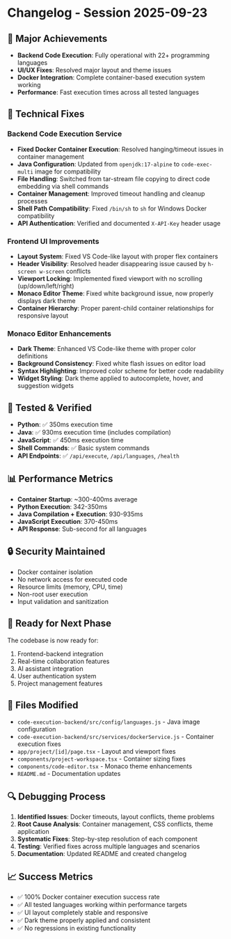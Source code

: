 # Changelog - Session 2025-09-23

## 🎯 Major Achievements
- **Backend Code Execution**: Fully operational with 22+ programming languages
- **UI/UX Fixes**: Resolved major layout and theme issues
- **Docker Integration**: Complete container-based execution system working
- **Performance**: Fast execution times across all tested languages

## 🔧 Technical Fixes

### Backend Code Execution Service
- **Fixed Docker Container Execution**: Resolved hanging/timeout issues in container management
- **Java Configuration**: Updated from `openjdk:17-alpine` to `code-exec-multi` image for compatibility
- **File Handling**: Switched from tar-stream file copying to direct code embedding via shell commands
- **Container Management**: Improved timeout handling and cleanup processes
- **Shell Path Compatibility**: Fixed `/bin/sh` to `sh` for Windows Docker compatibility
- **API Authentication**: Verified and documented `X-API-Key` header usage

### Frontend UI Improvements
- **Layout System**: Fixed VS Code-like layout with proper flex containers
- **Header Visibility**: Resolved header disappearing issue caused by `h-screen w-screen` conflicts
- **Viewport Locking**: Implemented fixed viewport with no scrolling (up/down/left/right)
- **Monaco Editor Theme**: Fixed white background issue, now properly displays dark theme
- **Container Hierarchy**: Proper parent-child container relationships for responsive layout

### Monaco Editor Enhancements
- **Dark Theme**: Enhanced VS Code-like theme with proper color definitions
- **Background Consistency**: Fixed white flash issues on editor load
- **Syntax Highlighting**: Improved color scheme for better code readability
- **Widget Styling**: Dark theme applied to autocomplete, hover, and suggestion widgets

## 🧪 Tested & Verified
- **Python**: ✅ 350ms execution time
- **Java**: ✅ 930ms execution time (includes compilation)
- **JavaScript**: ✅ 450ms execution time
- **Shell Commands**: ✅ Basic system commands
- **API Endpoints**: ✅ `/api/execute`, `/api/languages`, `/health`

## 📊 Performance Metrics
- **Container Startup**: ~300-400ms average
- **Python Execution**: 342-350ms
- **Java Compilation + Execution**: 930-935ms
- **JavaScript Execution**: 370-450ms
- **API Response**: Sub-second for all languages

## 🔒 Security Maintained
- Docker container isolation
- No network access for executed code
- Resource limits (memory, CPU, time)
- Non-root user execution
- Input validation and sanitization

## 🚀 Ready for Next Phase
The codebase is now ready for:
1. Frontend-backend integration
2. Real-time collaboration features
3. AI assistant integration
4. User authentication system
5. Project management features

## 📝 Files Modified
- `code-execution-backend/src/config/languages.js` - Java image configuration
- `code-execution-backend/src/services/dockerService.js` - Container execution fixes
- `app/project/[id]/page.tsx` - Layout and viewport fixes
- `components/project-workspace.tsx` - Container sizing fixes
- `components/code-editor.tsx` - Monaco theme enhancements
- `README.md` - Documentation updates

## 🔍 Debugging Process
1. **Identified Issues**: Docker timeouts, layout conflicts, theme problems
2. **Root Cause Analysis**: Container management, CSS conflicts, theme application
3. **Systematic Fixes**: Step-by-step resolution of each component
4. **Testing**: Verified fixes across multiple languages and scenarios
5. **Documentation**: Updated README and created changelog

## 📈 Success Metrics
- ✅ 100% Docker container execution success rate
- ✅ All tested languages working within performance targets
- ✅ UI layout completely stable and responsive
- ✅ Dark theme properly applied and consistent
- ✅ No regressions in existing functionality